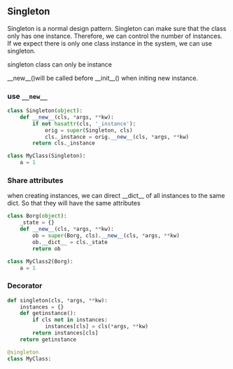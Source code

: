 ## Singleton

Singleton is a normal design pattern. Singleton can make sure that the class only has one instance. Therefore, we can control the number of instances. If we expect there is only one class instance in the system, we can use singleton.

singleton class can only be instance

\_\_new\_\_\(\)will be called before \_\_init\_\_\(\)   when initing new instance.

### use `__new__`

```py
class Singleton(object):
    def __new__(cls, *args, **kw):
        if not hasattr(cls, '_instance'):
            orig = super(Singleton, cls)
            cls._instance = orig.__new__(cls, *args, **kw)
        return cls._instance

class MyClass(Singleton):
    a = 1
```

### Share attributes

when creating instances, we can direct \_\_dict\_\_ of all instances to the same dict. So that they will have the same attributes

```py
class Borg(object):
    _state = {}
    def __new__(cls, *args, **kw):
        ob = super(Borg, cls).__new__(cls, *args, **kw)
        ob.__dict__ = cls._state
        return ob

class MyClass2(Borg):
    a = 1
```

### Decorator

```py
def singleton(cls, *args, **kw):
    instances = {}
    def getinstance():
        if cls not in instances:
            instances[cls] = cls(*args, **kw)
        return instances[cls]
    return getinstance

@singleton
class MyClass:
```



